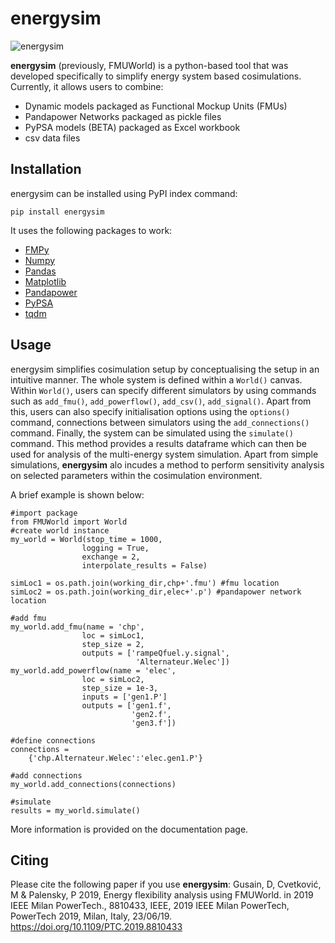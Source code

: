# energysim

![energysim](https://i.imgur.com/9Z73YNM.png)

**energysim** (previously, FMUWorld) is a python-based tool that was developed specifically to simplify energy system based cosimulations. Currently, it allows users to combine:

  - Dynamic models packaged as Functional Mockup Units (FMUs)
  - Pandapower Networks packaged as pickle files
  - PyPSA models (BETA) packaged as Excel workbook
  - csv data files

## Installation
energysim can be installed using PyPI index command:
```
pip install energysim
```

It uses the following packages to work:
  - [FMPy](https://github.com/CATIA-Systems/FMPy)
  - [Numpy](https://pypi.org/project/numpy/)
  - [Pandas](https://pypi.org/project/pandas/)
  - [Matplotlib](https://pypi.org/project/matplotlib/)
  - [Pandapower](https://pypi.org/project/pandapower/)
  - [PyPSA](https://pypi.org/project/pypsa/)
  - [tqdm](https://pypi.org/project/tqdm/)

## Usage
energysim simplifies cosimulation setup by conceptualising the setup in an intuitive manner. The whole system is defined within a `World()` canvas. Within `World()`, users can specify different simulators by using commands such as `add_fmu()`, `add_powerflow()`, `add_csv()`, `add_signal()`. Apart from this, users can also specify initialisation options using the `options()` command, connections between simulators using the `add_connections()` command. Finally, the system can be simulated using the `simulate()` command. This method provides a results dataframe which can then be used for analysis of the multi-energy system simulation. Apart from simple simulations, **energysim** alo incudes a method to perform sensitivity analysis on selected parameters within the cosimulation environment.

A brief example is shown below:

```
#import package
from FMUWorld import World
#create world instance
my_world = World(stop_time = 1000, 
                logging = True, 
                exchange = 2,
                interpolate_results = False)

simLoc1 = os.path.join(working_dir,chp+'.fmu') #fmu location
simLoc2 = os.path.join(working_dir,elec+'.p') #pandapower network location

#add fmu
my_world.add_fmu(name = 'chp', 
                loc = simLoc1, 
                step_size = 2, 
                outputs = ['rampeQfuel.y.signal',
                            'Alternateur.Welec'])
my_world.add_powerflow(name = 'elec', 
                loc = simLoc2, 
                step_size = 1e-3, 
                inputs = ['gen1.P']
                outputs = ['gen1.f',
                           'gen2.f',
                           'gen3.f'])

#define connections
connections = 
    {'chp.Alternateur.Welec':'elec.gen1.P'}

#add connections
my_world.add_connections(connections)

#simulate
results = my_world.simulate()
```

More information is provided on the documentation page.

## Citing
Please cite the following paper if you use **energysim**:
Gusain, D, Cvetković, M & Palensky, P 2019, Energy flexibility analysis using FMUWorld. in 2019 IEEE Milan PowerTech., 8810433, IEEE, 2019 IEEE Milan PowerTech, PowerTech 2019, Milan, Italy, 23/06/19. https://doi.org/10.1109/PTC.2019.8810433
